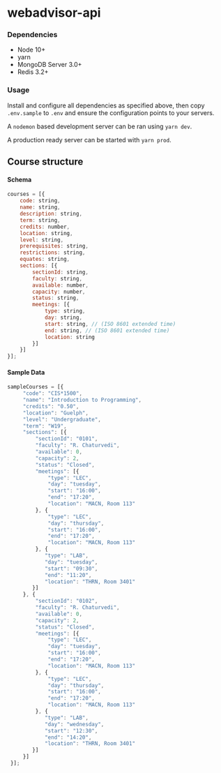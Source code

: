 # webadvisor-api

### Dependencies
- Node 10+
- yarn
- MongoDB Server 3.0+
- Redis 3.2+

### Usage
Install and configure all dependencies as specified above, then copy `.env.sample` to `.env` and ensure the configuration points to your servers. 

A `nodemon` based development server can be ran using `yarn dev`.

A production ready server can be started with `yarn prod`.

Course structure
----------------
#### Schema
```javascript
courses = [{
    code: string,
    name: string,
    description: string,
    term: string,
    credits: number,
    location: string,
    level: string,
    prerequisites: string,
    restrictions: string,
    equates: string,
    sections: [{
        sectionId: string,
        faculty: string,
        available: number,
        capacity: number,
        status: string,
        meetings: [{
            type: string,
            day: string,
            start: string, // (ISO 8601 extended time)
            end: string, // (ISO 8601 extended time)
            location: string
        }]
    }]
}];
```

#### Sample Data
```javascript
sampleCourses = [{
     "code": "CIS*1500",
     "name": "Introduction to Programming",
     "credits": "0.50",
     "location": "Guelph",
     "level": "Undergraduate",
     "term": "W19",
     "sections": [{
         "sectionId": "0101",
         "faculty": "R. Chaturvedi",
         "available": 0,
         "capacity": 2,
         "status": "Closed",
         "meetings": [{
             "type": "LEC",
             "day": "tuesday",
             "start": "16:00",
             "end": "17:20",
             "location": "MACN, Room 113"
         }, {
             "type": "LEC",
             "day": "thursday",
             "start": "16:00",
             "end": "17:20",
             "location": "MACN, Room 113"
         }, {
            "type": "LAB",
            "day": "tuesday",
            "start": "09:30",
            "end": "11:20",
            "location": "THRN, Room 3401"
        }]
     }, {
         "sectionId": "0102",
         "faculty": "R. Chaturvedi",
         "available": 0,
         "capacity": 2,
         "status": "Closed",
         "meetings": [{
             "type": "LEC",
             "day": "tuesday",
             "start": "16:00",
             "end": "17:20",
             "location": "MACN, Room 113"
         }, {
             "type": "LEC",
             "day": "thursday",
             "start": "16:00",
             "end": "17:20",
             "location": "MACN, Room 113"
         }, {
            "type": "LAB",
            "day": "wednesday",
            "start": "12:30",
            "end": "14:20",
            "location": "THRN, Room 3401"
        }]
     }]
 }];
```
